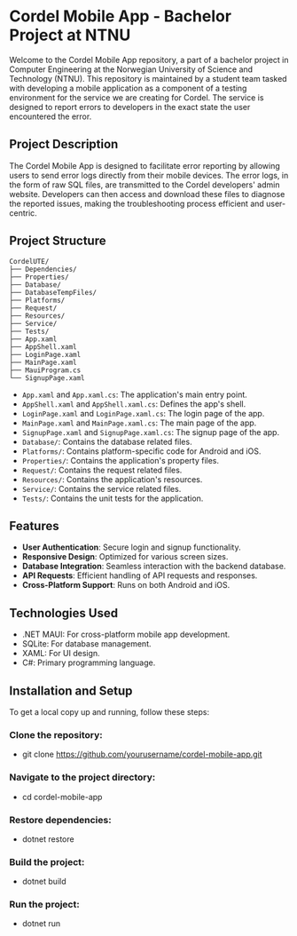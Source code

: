 # Cordel Mobile App - Bachelor Project at NTNU

Welcome to the Cordel Mobile App repository, a part of a bachelor project in Computer Engineering at the Norwegian University of Science and Technology (NTNU). This repository is maintained by a student team tasked with developing a mobile application as a component of a testing environment for the service we are creating for Cordel. The service is designed to report errors to developers in the exact state the user encountered the error.

## Project Description

The Cordel Mobile App is designed to facilitate error reporting by allowing users to send error logs directly from their mobile devices. The error logs, in the form of raw SQL files, are transmitted to the Cordel developers' admin website. Developers can then access and download these files to diagnose the reported issues, making the troubleshooting process efficient and user-centric.

## Project Structure

```
CordelUTE/
├── Dependencies/
├── Properties/
├── Database/
├── DatabaseTempFiles/
├── Platforms/
├── Request/
├── Resources/
├── Service/
├── Tests/
├── App.xaml
├── AppShell.xaml
├── LoginPage.xaml
├── MainPage.xaml
├── MauiProgram.cs
└── SignupPage.xaml
```


- `App.xaml` and `App.xaml.cs`: The application's main entry point.
- `AppShell.xaml` and `AppShell.xaml.cs`: Defines the app's shell.
- `LoginPage.xaml` and `LoginPage.xaml.cs`: The login page of the app.
- `MainPage.xaml` and `MainPage.xaml.cs`: The main page of the app.
- `SignupPage.xaml` and `SignupPage.xaml.cs`: The signup page of the app.
- `Database/`: Contains the database related files.
- `Platforms/`: Contains platform-specific code for Android and iOS.
- `Properties/`: Contains the application's property files.
- `Request/`: Contains the request related files.
- `Resources/`: Contains the application's resources.
- `Service/`: Contains the service related files.
- `Tests/`: Contains the unit tests for the application.

## Features

- **User Authentication**: Secure login and signup functionality.
- **Responsive Design**: Optimized for various screen sizes.
- **Database Integration**: Seamless interaction with the backend database.
- **API Requests**: Efficient handling of API requests and responses.
- **Cross-Platform Support**: Runs on both Android and iOS.


## Technologies Used
* .NET MAUI: For cross-platform mobile app development.
* SQLite: For database management.
* XAML: For UI design.
* C#: Primary programming language.

## Installation and Setup
To get a local copy up and running, follow these steps:

### Clone the repository:
- git clone https://github.com/yourusername/cordel-mobile-app.git

### Navigate to the project directory:
- cd cordel-mobile-app

### Restore dependencies:
- dotnet restore

### Build the project:
- dotnet build

### Run the project:
- dotnet run
